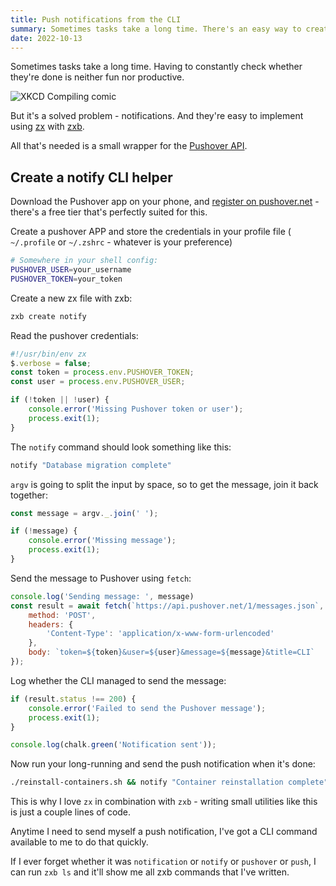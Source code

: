 ```yaml
---
title: Push notifications from the CLI
summary: Sometimes tasks take a long time. There's an easy way to create a CLI helper to send push notifications when they're done.
date: 2022-10-13
---
```


Sometimes tasks take a long time.
Having to constantly check whether they're done is neither fun nor productive. 

![XKCD Compiling comic](/images/posts/notify/compiling.png)

But it's a solved problem - notifications.
And they're easy to implement using [zx](/zx) with  [zxb](https://github.com/pyronaur/zxb).

All that's needed is a small wrapper for the [Pushover API](https://pushover.net/api).

## Create a notify CLI helper
Download the Pushover app on your phone, and [register on pushover.net](https://pushover.net/) - there's a free tier that's perfectly suited for this.

Create a pushover APP and store the credentials in your profile file ( `~/.profile` or `~/.zshrc` - whatever is your preference)


```sh
# Somewhere in your shell config:
PUSHOVER_USER=your_username
PUSHOVER_TOKEN=your_token
```

Create a new zx file with zxb:

```sh
zxb create notify
```

Read the pushover credentials:

```js
#!/usr/bin/env zx
$.verbose = false;
const token = process.env.PUSHOVER_TOKEN;
const user = process.env.PUSHOVER_USER;

if (!token || !user) {
    console.error('Missing Pushover token or user');
    process.exit(1);
}
```


The `notify` command should look something like this:

```sh
notify "Database migration complete"
```

`argv` is going to split the input by space, so to get the message, join it back together:

```js
const message = argv._.join(' ');

if (!message) {
    console.error('Missing message');
    process.exit(1);
}
```

Send the message to Pushover using `fetch`:

```js
console.log('Sending message: ', message)
const result = await fetch(`https://api.pushover.net/1/messages.json`, {
    method: 'POST',
    headers: {
        'Content-Type': 'application/x-www-form-urlencoded'
    },
    body: `token=${token}&user=${user}&message=${message}&title=CLI`
});
```

Log whether the CLI managed to send the message:

```js
if (result.status !== 200) {
    console.error('Failed to send the Pushover message');
    process.exit(1);
}

console.log(chalk.green('Notification sent'));
```

Now run your long-running and send the push notification when it's done:

```sh
./reinstall-containers.sh && notify "Container reinstallation complete"
```

This is why I love `zx` in combination with `zxb` - writing small utilities like this is just a couple lines of code.

Anytime I need to send myself a push notification, I've got a CLI command available to me to do that quickly.

If I ever forget whether it was `notification` or `notify` or `pushover` or `push`, I can run `zxb ls` and it'll show me all zxb commands that I've written.